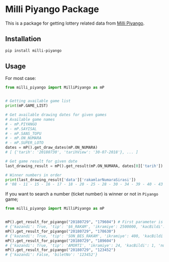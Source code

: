 # Milli Piyango Package

This is a package for getting lottery related data from [Milli Piyango](http://www.mpi.gov.tr/).

## Installation
```bash
pip install milli-piyango
```

## Usage

For most case:
```python
from milli_piyango import MilliPiyango as mP


# Getting available game list
print(mP.GAME_LIST)

# Get available drawing dates for given games
# Available game names
# - mP.PIYANGO
# - mP.SAYISAL
# - mP.SANS_TOPU
# - mP.ON_NUMARA
# - mP.SUPER_LOTO
dates = mP().get_draw_dates(mP.ON_NUMARA)
# [ {'tarih': '20180730', 'tarihView': '30-07-2018'}, ... ]

# Get game result for given date
last_drawing_result = mP().get_result(mP.ON_NUMARA, dates[0]['tarih']) # For the last drawing result

# Winner numbers in order 
print(last_drawing_result['data']['rakamlarNumaraSirasi'])
# '08 - 11 - 15 - 16 - 17 - 18 - 20 - 25 - 28 - 30 - 34 - 39 - 40 - 43 - 48 - 53 - 59 - 64 - 66 - 67 - 71 - 79'
```

If you want to search a number (ticket number) is winner or not in `Piyango` game;
```python
from milli_piyango import MilliPiyango as mP


mP().get_result_for_piyango("20180729", "179604") # First parameter is Date, second one is Ticket Number
# {'kazandi': True, 'tip': '$6_RAKAM', 'ikramiye': 2500000, 'kacBildi': 6, 'numara': '179604', 'biletNo': '179604'}
mP().get_result_for_piyango("20180729", "178630")
# {'kazandi': True, 'tip': 'SON_BES_RAKAM', 'ikramiye': 400, 'kacBildi': 5, 'numara': '78630', 'biletNo': '178630'}
mP().get_result_for_piyango("20180729", "189604")
# {'kazandi': True, 'tip': 'AMORTI', 'ikramiye': 24, 'kacBildi': 1, 'numara': '4', 'biletNo': '189604'}
mP().get_result_for_piyango("20180729", "123452")
# {'kazandi': False, 'biletNo': '123452'}
```

